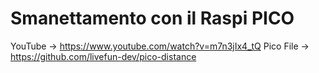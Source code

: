 # Smanettamento con il Raspi PICO

YouTube -> https://www.youtube.com/watch?v=m7n3jIx4_tQ
Pico File -> https://github.com/livefun-dev/pico-distance
